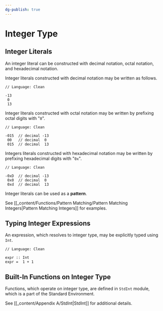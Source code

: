 ```yaml
---
dg-publish: true
---
```


# Integer Type

## Integer Literals

An integer literal can be constructed with decimal notation, octal notation, and hexadecimal notation.

Integer literals constructed with decimal notation may be written as follows.

```Clean
// Language: Clean

-13
 0
 13
```

Integer literals constructed with octal notation may be written by prefixing octal digits with "`0`".

```Clean
// Language: Clean

-015  // decimal -13
 00   // decimal  0
 015  // decimal  13
```

Integers literals constructed with hexadecimal notation may be written by prefixing hexadecimal digits with "`0x`".

```Clean
// Language: Clean

-0xD  // decimal -13
 0x0  // decimal  0
 0xd  // decimal  13
```

Integer literals can be used as a **pattern**.

See [[_content/Functions/Pattern Matching/Pattern Matching Integers|Pattern Matching Integers]] for examples.

## Typing Integer Expressions

An expression, which resolves to integer type, may be explicitly typed using `Int`.

```Clean
// Language: Clean

expr :: Int
expr =  1 + 1
```

## Built-In Functions on Integer Type

Functions, which operate on integer type, are defined in `StdInt` module, which is a part of the Standard Environment.

See [[_content/Appendix A/StdInt|StdInt]] for additional details.
